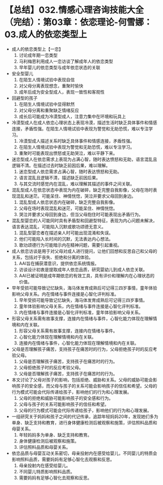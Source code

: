 # 【总结】032.情感心理咨询技能大全（完结）：第03章：依恋理论-何雪娜：03.成人的依恋类型上

-   成人的依恋类型上【一恋】
    1.  讨论成年期一恋类型
    2.  马利梅恩利用成人一恋访谈了解成年人的依恋类型
    3.  早年婴儿的依恋类型与成年依恋状态的关联
-   安全型婴儿
    1.  在陌生人情境试验中表现自信
    2.  对父母分离表现想念，重聚时愉快
    3.  成年后成为安全型成人，表现一致性和客观性
-   回避型的孩子
    1.  在陌生人情境试验中显得默然
    2.  对父母分离和重聚缺乏情绪反应
    3.  成长后可能成为冷漠型成人，注意力集中在环境和玩具上
-   冷漠型成人在成人依恋心理状态上表现冷漠，描述生活时缺乏具体事件和情感连接，矛盾性强。在陌生人情境试验中表现为警觉和无助恐慌，难以专注学习。
    1.  冷漠型成人描述关系时缺乏具体事件和情感连接，矛盾性强。
    2.  在陌生人情境试验中表现为警觉和无助恐慌，难以专注学习。
    3.  重聚时可能表现出愤怒或无助哭泣，难以平静下来。
-   迷恋型成人在依恋需求上表现为占满心智，随时表达愤怒和无助，语言混乱且逻辑不清。在描述过去时缺乏前因后果，难以理解。
    1.  迷恋型成人依恋需求占满心智，随时表达愤怒和无助。
    2.  语言混乱且逻辑不清，描述缺乏前因后果。
    3.  与其交流时感觉内在混乱，难以理解其描述的事件之间关联。
-   混乱型成人在依恋状态中表现为内在破碎，缺乏完整自我影像，父母在场时表现混乱和迷茫。可能呆住、神情恍惚，哭泣并要求父母回到身边。
    1.  混乱型成人依恋状态内在破碎，缺乏完整自我影像。
    2.  父母在场时表现混乱和迷茫，可能呆住、神情恍惚。
    3.  哭泣并要求父母回到身边，但当父母抱住时可能表现出矛盾行为。
-   混乱型婴恋的人可能同时具有矛盾型和回避型特征，表现为内心问题未解决，语言表达混乱，可能陷入沉默或歌功颂德无意义。
    1.  混乱型婴恋者在描述亲人时可能出现混淆和失误。
    2.  他们可能陷入长时间的沉默，无法表达内心想法。
    3.  歌功颂德行为可能暗示内在精神问题，需要引起重视。
-   成人依恋访谈是用于对父母对成人进行提问，让他们回想和反思自己和父母的关系，包括对于丧失、拒绝和分离的体验。
    1.  AAI旨在捕获潜意识，提供依恋系统情报。
    2.  访谈设计初衷是提取成年人依恋品质，研究婴幼儿到成人依恋关联。
    3.  AAI已被证明是成年期依恋的有效工具，具有评价和理解内在心理状态的价值。
-   早年受损可能导致记忆缺失，海马体发育成熟后可记得三四岁事情，童年体验影响父母关系。内在情绪与事件连接是心智化评判标准。
    1.  早年受损可能导致记忆缺失，海马体发育成熟后可记得三四岁事情。
    2.  童年体验影响父母关系，内在情绪与事件连接是心智化评判标准。
    3.  内在情绪与事件连接是心智化评判标准，童年体验影响父母关系。
-   形容父母关系需有故事支撑，连接内在情绪与事件，心智化能力体现在理解情境和内在关联。
    1.  形容父母关系需有故事支撑，连接内在情绪与事件。
    2.  心智化能力体现在理解情境和内在关联。
    3.  连接内在情绪与事件，心智化能力体现在理解情境和内在关联。
-   父母是否理解孩子痛苦，支持孩子在痛苦时的行为，父母拒绝孩子时的反应考验父母。
    1.  父母是否理解孩子痛苦，支持孩子在痛苦时的行为。
    2.  父母拒绝孩子时的反应考验父母。
    3.  父母是否理解孩子痛苦，支持孩子在痛苦时的行为。
-   本文讨论了父母对孩子的影响，包括拒绝、威胁和关系。父母的威胁可能会影响孩子的安全感，而父母与孩子的关系可能会影响孩子的信任和希望。父母的行为模式可能会代际传递给孩子，影响他们的行为和心理发展。
    1.  父母的拒绝和威胁可能影响孩子的安全感和行为。
    2.  父母与孩子的关系可能影响孩子的信任和希望。
    3.  父母的行为模式可能会代际传递给孩子，影响他们的行为和心理发展。
-   一组研究关于妈妈和孩子之间的代记传承，追踪年轻妈妈20年，发现她们多为单身、缺乏支持和教育，进行身体健康检测后被观察和施策，评估照料品质和母婴关系。
    1.  年轻妈妈多为单身、缺乏支持和教育。
    2.  身体健康检测后被观察和施策。
    3.  评估照料品质和母婴关系。
-   依恋品质与母婴互动关系密切，母亲投射内在感受给婴儿，不同婴儿的特质会影响照料品质，需要妈妈有足够心智化去观察和反思。
    1.  母亲投射内在感受给婴儿。
    2.  不同婴儿特质影响照料品质。
    3.  需要妈妈有足够心智化去观察和反思。